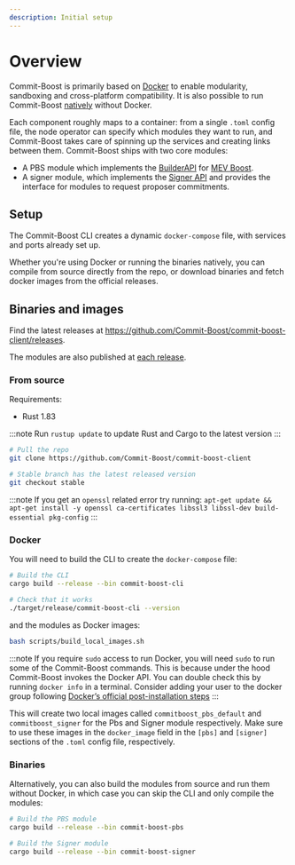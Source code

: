 ```yaml
---
description: Initial setup
---
```


# Overview

Commit-Boost is primarily based on [Docker](https://www.docker.com/) to enable modularity, sandboxing and cross-platform compatibility. It is also possible to run Commit-Boost [natively](/get_started/running/binary) without Docker.

Each component roughly maps to a container: from a single `.toml` config file, the node operator can specify which modules they want to run, and Commit-Boost takes care of spinning up the services and creating links between them.
Commit-Boost ships with two core modules:
- A PBS module which implements the [BuilderAPI](https://ethereum.github.io/builder-specs/) for [MEV Boost](https://docs.flashbots.net/flashbots-mev-boost/architecture-overview/specifications).
- A signer module, which implements the [Signer API](/api) and provides the interface for modules to request proposer commitments.

## Setup

The Commit-Boost CLI creates a dynamic `docker-compose` file, with services and ports already set up.

Whether you're using Docker or running the binaries natively, you can compile from source directly from the repo, or download binaries and fetch docker images from the official releases.

## Binaries and images
Find the latest releases at https://github.com/Commit-Boost/commit-boost-client/releases.

The modules are also published at [each release](https://github.com/orgs/Commit-Boost/packages?repo_name=commit-boost-client).

### From source
Requirements:
- Rust 1.83

:::note
Run `rustup update` to update Rust and Cargo to the latest version
:::

```bash
# Pull the repo
git clone https://github.com/Commit-Boost/commit-boost-client

# Stable branch has the latest released version
git checkout stable
```

:::note
If you get an `openssl` related error try running: `apt-get update && apt-get install -y openssl ca-certificates libssl3 libssl-dev build-essential pkg-config`
:::

### Docker
You will need to build the CLI to create the `docker-compose` file:

```bash
# Build the CLI
cargo build --release --bin commit-boost-cli

# Check that it works
./target/release/commit-boost-cli --version
```

and the modules as Docker images:
```bash
bash scripts/build_local_images.sh
```

:::note
If you require `sudo` access to run Docker, you will need `sudo` to run some of the Commit-Boost commands. This is because under the hood Commit-Boost invokes the Docker API. You can double check this by running `docker info` in a terminal. Consider adding your user to the docker group following [ Docker’s official post-installation steps](https://docs.docker.com/engine/install/linux-postinstall/#manage-docker-as-a-non-root-user)
:::

This will create two local images called `commitboost_pbs_default` and `commitboost_signer` for the Pbs and Signer module respectively. Make sure to use these images in the `docker_image` field in the `[pbs]` and `[signer]` sections of the `.toml` config file, respectively.

### Binaries

Alternatively, you can also build the modules from source and run them without Docker, in which case you can skip the CLI and only compile the modules:

```bash
# Build the PBS module
cargo build --release --bin commit-boost-pbs

# Build the Signer module
cargo build --release --bin commit-boost-signer
```


